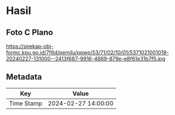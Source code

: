# Hasil

## Foto C Plano

https://sirekap-obj-formc.kpu.go.id/7f6d/pemilu/ppwp/53/71/02/10/01/5371021001018-20240227-131000--2413f687-9916-4869-879e-e8f61e31b7f5.jpg


## Metadata

| Key        | Value               |
| ---------- | ------------------- |
| Time Stamp | 2024-02-27 14:00:00 |



